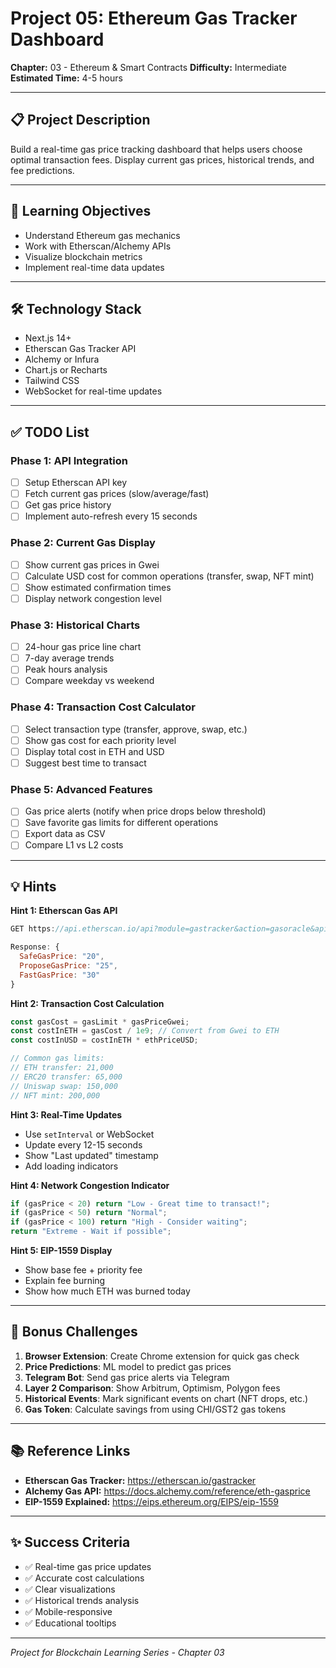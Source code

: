 # Project 05: Ethereum Gas Tracker Dashboard

**Chapter:** 03 - Ethereum & Smart Contracts
**Difficulty:** Intermediate
**Estimated Time:** 4-5 hours

---

## 📋 Project Description

Build a real-time gas price tracking dashboard that helps users choose optimal transaction fees. Display current gas prices, historical trends, and fee predictions.

---

## 🎯 Learning Objectives

- Understand Ethereum gas mechanics
- Work with Etherscan/Alchemy APIs
- Visualize blockchain metrics
- Implement real-time data updates

---

## 🛠️ Technology Stack

- Next.js 14+
- Etherscan Gas Tracker API
- Alchemy or Infura
- Chart.js or Recharts
- Tailwind CSS
- WebSocket for real-time updates

---

## ✅ TODO List

### Phase 1: API Integration
- [ ] Setup Etherscan API key
- [ ] Fetch current gas prices (slow/average/fast)
- [ ] Get gas price history
- [ ] Implement auto-refresh every 15 seconds

### Phase 2: Current Gas Display
- [ ] Show current gas prices in Gwei
- [ ] Calculate USD cost for common operations (transfer, swap, NFT mint)
- [ ] Show estimated confirmation times
- [ ] Display network congestion level

### Phase 3: Historical Charts
- [ ] 24-hour gas price line chart
- [ ] 7-day average trends
- [ ] Peak hours analysis
- [ ] Compare weekday vs weekend

### Phase 4: Transaction Cost Calculator
- [ ] Select transaction type (transfer, approve, swap, etc.)
- [ ] Show gas cost for each priority level
- [ ] Display total cost in ETH and USD
- [ ] Suggest best time to transact

### Phase 5: Advanced Features
- [ ] Gas price alerts (notify when price drops below threshold)
- [ ] Save favorite gas limits for different operations
- [ ] Export data as CSV
- [ ] Compare L1 vs L2 costs

---

## 💡 Hints

**Hint 1: Etherscan Gas API**
```javascript
GET https://api.etherscan.io/api?module=gastracker&action=gasoracle&apikey=YOUR_KEY

Response: {
  SafeGasPrice: "20",
  ProposeGasPrice: "25",
  FastGasPrice: "30"
}
```

**Hint 2: Transaction Cost Calculation**
```javascript
const gasCost = gasLimit * gasPriceGwei;
const costInETH = gasCost / 1e9; // Convert from Gwei to ETH
const costInUSD = costInETH * ethPriceUSD;

// Common gas limits:
// ETH transfer: 21,000
// ERC20 transfer: 65,000
// Uniswap swap: 150,000
// NFT mint: 200,000
```

**Hint 3: Real-Time Updates**
- Use `setInterval` or WebSocket
- Update every 12-15 seconds
- Show "Last updated" timestamp
- Add loading indicators

**Hint 4: Network Congestion Indicator**
```javascript
if (gasPrice < 20) return "Low - Great time to transact!";
if (gasPrice < 50) return "Normal";
if (gasPrice < 100) return "High - Consider waiting";
return "Extreme - Wait if possible";
```

**Hint 5: EIP-1559 Display**
- Show base fee + priority fee
- Explain fee burning
- Show how much ETH was burned today

---

## 🎨 Bonus Challenges

1. **Browser Extension**: Create Chrome extension for quick gas check
2. **Price Predictions**: ML model to predict gas prices
3. **Telegram Bot**: Send gas price alerts via Telegram
4. **Layer 2 Comparison**: Show Arbitrum, Optimism, Polygon fees
5. **Historical Events**: Mark significant events on chart (NFT drops, etc.)
6. **Gas Token**: Calculate savings from using CHI/GST2 gas tokens

---

## 📚 Reference Links

- **Etherscan Gas Tracker:** https://etherscan.io/gastracker
- **Alchemy Gas API:** https://docs.alchemy.com/reference/eth-gasprice
- **EIP-1559 Explained:** https://eips.ethereum.org/EIPS/eip-1559

---

## ✨ Success Criteria

- ✅ Real-time gas price updates
- ✅ Accurate cost calculations
- ✅ Clear visualizations
- ✅ Historical trends analysis
- ✅ Mobile-responsive
- ✅ Educational tooltips

---

*Project for Blockchain Learning Series - Chapter 03*